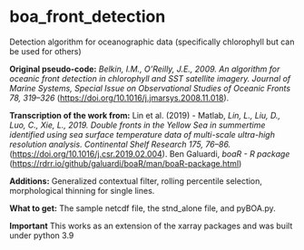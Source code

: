 # boa_front_detection

Detection algorithm for oceanographic data (specifically chlorophyll but can be used for others)

**Original pseudo-code:**
_Belkin, I.M., O’Reilly, J.E., 2009. An algorithm for oceanic front detection in chlorophyll and SST satellite imagery.
Journal of Marine Systems, Special Issue on Observational Studies of Oceanic Fronts 78, 319–326_ (https://doi.org/10.1016/j.jmarsys.2008.11.018).


**Transcription of the work from:**
Lin et al. (2019) - Matlab, _Lin, L., Liu, D., Luo, C., Xie, L., 2019. Double fronts in the Yellow Sea in summertime identified using sea surface
temperature data of multi-scale ultra-high resolution analysis. Continental Shelf Research 175, 76–86._ (https://doi.org/10.1016/j.csr.2019.02.004).
Ben Galuardi, _boaR - R package_ (https://rdrr.io/github/galuardi/boaR/man/boaR-package.html)


**Additions:**
Generalized contextual filter, rolling percentile selection, morphological thinning for single lines.

**What to get:**
The sample netcdf file, the stnd_alone file, and pyBOA.py.

**Important**
This works as an extension of the xarray packages and was built under python 3.9

